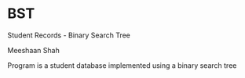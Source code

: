 # BST
Student Records - Binary Search Tree

Meeshaan Shah

Program is a student database implemented using a binary search tree
